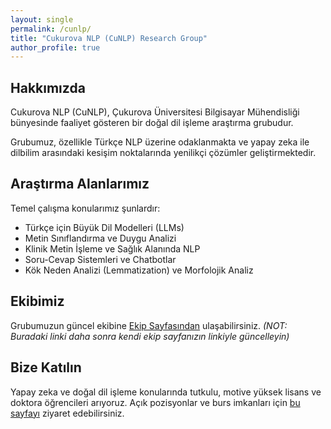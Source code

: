 ```yaml
---
layout: single
permalink: /cunlp/
title: "Cukurova NLP (CuNLP) Research Group"
author_profile: true
---
```


## Hakkımızda

Cukurova NLP (CuNLP), Çukurova Üniversitesi Bilgisayar Mühendisliği bünyesinde faaliyet gösteren bir doğal dil işleme araştırma grubudur. 

Grubumuz, özellikle Türkçe NLP üzerine odaklanmakta ve yapay zeka ile dilbilim arasındaki kesişim noktalarında yenilikçi çözümler geliştirmektedir.

## Araştırma Alanlarımız

Temel çalışma konularımız şunlardır:

* Türkçe için Büyük Dil Modelleri (LLMs)
* Metin Sınıflandırma ve Duygu Analizi
* Klinik Metin İşleme ve Sağlık Alanında NLP
* Soru-Cevap Sistemleri ve Chatbotlar
* Kök Neden Analizi (Lemmatization) ve Morfolojik Analiz

## Ekibimiz

Grubumuzun güncel ekibine [Ekip Sayfasından](/link/to/your/people/page) ulaşabilirsiniz. 
*(NOT: Buradaki linki daha sonra kendi ekip sayfanızın linkiyle güncelleyin)*

## Bize Katılın

Yapay zeka ve doğal dil işleme konularında tutkulu, motive yüksek lisans ve doktora öğrencileri arıyoruz. Açık pozisyonlar ve burs imkanları için [bu sayfayı](/link/to/join/us) ziyaret edebilirsiniz.

